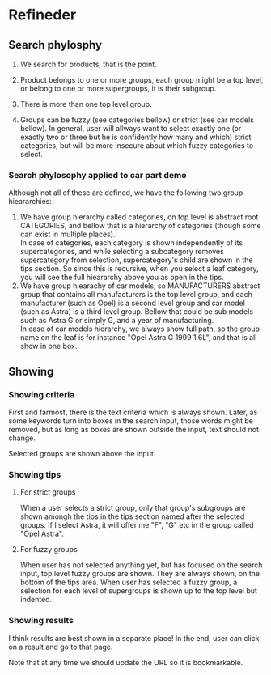 # Refineder

## Search phylosphy

1.  We search for products, that is the point.

2.  Product belongs to one or more groups, each group might be a top level, or
    belong to one or more supergroups, it is their subgroup. 
   
3.  There is more than one top level group.

4.  Groups can be fuzzy (see categories bellow) or strict (see car models
    bellow). In general, user will allways want to select exactly one (or exactly two or three
    but he is confidently how many and which) strict categories, but will be more insecure about 
    which fuzzy categories to select.
    
### Search phylosophy applied to car part demo

Although not all of these are defined, we have the following two group hieararchies:

1.  We have group hierarchy called categories, on top level is abstract root CATEGORIES, and
    bellow that is a hierarchy of categories (though some can exist in multiple places).  
    In case of categories, each category is shown independently of its supercategories, and
    while selecting a subcategory removes supercategory from selection, supercategory's
    child are shown in the tips section. So since this is recursive, when you select
    a leaf category, you will see the full hieararchy above you as open in the tips.
2.  We have group hiearachy of car models, so MANUFACTURERS abstract group that contains all
    manufacturers is the top level group, and each manufacturer (such as Opel) is a second level group and car model (such as Astra) is a third level group. Bellow that could be sub models
    such as Astra G or simply G, and a year of manufacturing.  
    In case of car models hierarchy, we always show full path, so the group name on the leaf
    is for instance "Opel Astra G 1999 1.6L", and that is all show in one box.

## Showing
    
### Showing criteria

First and farmost, there is the text criteria which is always shown. Later, as some keywords turn
into boxes in the search input, those words might be removed, but as long as boxes are shown outside the input, text should not change.

Selected groups are shown above the input.

### Showing tips

1.  For strict groups

    When a user selects a strict group, only that group's subgroups are shown amongh the tips
    in the tips section named after the selected groups. If I select Astra, it will offer me
    "F", "G" etc in the group called "Opel Astra".

2.  For fuzzy groups

    When user has not selected anything yet, but has focused on the search input, top level
    fuzzy groups are shown. They are always shown, on the bottom of the tips area. When user has selected a fuzzy group, a selection for each level of supergroups is shown up to the top level
    but indented.

### Showing results

I think results are best shown in a separate place! In the end, user can click on a result and go to that page.

Note that at any time we should update the URL so it is bookmarkable.
